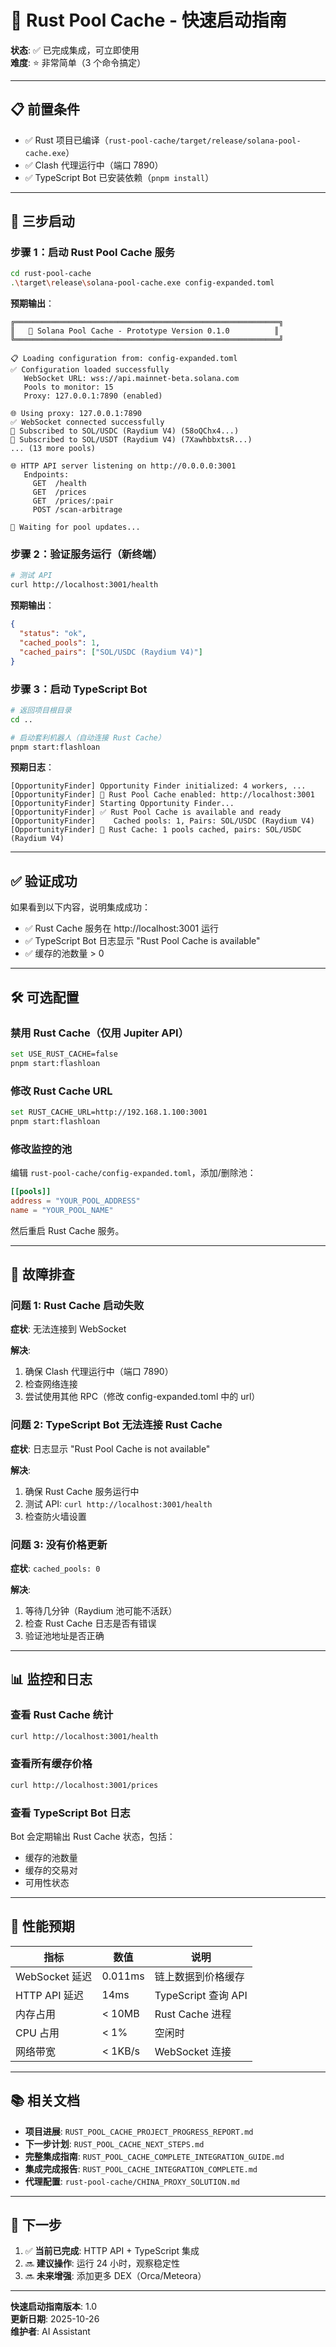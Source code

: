 # 🚀 Rust Pool Cache - 快速启动指南

**状态**: ✅ 已完成集成，可立即使用  
**难度**: ⭐ 非常简单（3 个命令搞定）

---

## 📋 前置条件

- ✅ Rust 项目已编译（`rust-pool-cache/target/release/solana-pool-cache.exe`）
- ✅ Clash 代理运行中（端口 7890）
- ✅ TypeScript Bot 已安装依赖（`pnpm install`）

---

## 🎯 三步启动

### 步骤 1：启动 Rust Pool Cache 服务

```bash
cd rust-pool-cache
.\target\release\solana-pool-cache.exe config-expanded.toml
```

**预期输出**：
```
╔═══════════════════════════════════════════════════════════╗
║   🦀 Solana Pool Cache - Prototype Version 0.1.0          ║
╚═══════════════════════════════════════════════════════════╝

📋 Loading configuration from: config-expanded.toml
✅ Configuration loaded successfully
   WebSocket URL: wss://api.mainnet-beta.solana.com
   Pools to monitor: 15
   Proxy: 127.0.0.1:7890 (enabled)

🌐 Using proxy: 127.0.0.1:7890
✅ WebSocket connected successfully
📡 Subscribed to SOL/USDC (Raydium V4) (58oQChx4...)
📡 Subscribed to SOL/USDT (Raydium V4) (7XawhbbxtsR...)
... (13 more pools)

🌐 HTTP API server listening on http://0.0.0.0:3001
   Endpoints:
     GET  /health
     GET  /prices
     GET  /prices/:pair
     POST /scan-arbitrage

🎯 Waiting for pool updates...
```

### 步骤 2：验证服务运行（新终端）

```bash
# 测试 API
curl http://localhost:3001/health
```

**预期输出**：
```json
{
  "status": "ok",
  "cached_pools": 1,
  "cached_pairs": ["SOL/USDC (Raydium V4)"]
}
```

### 步骤 3：启动 TypeScript Bot

```bash
# 返回项目根目录
cd ..

# 启动套利机器人（自动连接 Rust Cache）
pnpm start:flashloan
```

**预期日志**：
```
[OpportunityFinder] Opportunity Finder initialized: 4 workers, ...
[OpportunityFinder] 🦀 Rust Pool Cache enabled: http://localhost:3001
[OpportunityFinder] Starting Opportunity Finder...
[OpportunityFinder] ✅ Rust Pool Cache is available and ready
[OpportunityFinder]    Cached pools: 1, Pairs: SOL/USDC (Raydium V4)
[OpportunityFinder] 🦀 Rust Cache: 1 pools cached, pairs: SOL/USDC (Raydium V4)
```

---

## ✅ 验证成功

如果看到以下内容，说明集成成功：

- ✅ Rust Cache 服务在 http://localhost:3001 运行
- ✅ TypeScript Bot 日志显示 "Rust Pool Cache is available"
- ✅ 缓存的池数量 > 0

---

## 🛠️ 可选配置

### 禁用 Rust Cache（仅用 Jupiter API）

```bash
set USE_RUST_CACHE=false
pnpm start:flashloan
```

### 修改 Rust Cache URL

```bash
set RUST_CACHE_URL=http://192.168.1.100:3001
pnpm start:flashloan
```

### 修改监控的池

编辑 `rust-pool-cache/config-expanded.toml`，添加/删除池：

```toml
[[pools]]
address = "YOUR_POOL_ADDRESS"
name = "YOUR_POOL_NAME"
```

然后重启 Rust Cache 服务。

---

## 🔧 故障排查

### 问题 1: Rust Cache 启动失败

**症状**: 无法连接到 WebSocket

**解决**:
1. 确保 Clash 代理运行中（端口 7890）
2. 检查网络连接
3. 尝试使用其他 RPC（修改 config-expanded.toml 中的 url）

### 问题 2: TypeScript Bot 无法连接 Rust Cache

**症状**: 日志显示 "Rust Pool Cache is not available"

**解决**:
1. 确保 Rust Cache 服务运行中
2. 测试 API: `curl http://localhost:3001/health`
3. 检查防火墙设置

### 问题 3: 没有价格更新

**症状**: `cached_pools: 0`

**解决**:
1. 等待几分钟（Raydium 池可能不活跃）
2. 检查 Rust Cache 日志是否有错误
3. 验证池地址是否正确

---

## 📊 监控和日志

### 查看 Rust Cache 统计

```bash
curl http://localhost:3001/health
```

### 查看所有缓存价格

```bash
curl http://localhost:3001/prices
```

### 查看 TypeScript Bot 日志

Bot 会定期输出 Rust Cache 状态，包括：
- 缓存的池数量
- 缓存的交易对
- 可用性状态

---

## 🎯 性能预期

| 指标 | 数值 | 说明 |
|------|------|------|
| WebSocket 延迟 | 0.011ms | 链上数据到价格缓存 |
| HTTP API 延迟 | 14ms | TypeScript 查询 API |
| 内存占用 | < 10MB | Rust Cache 进程 |
| CPU 占用 | < 1% | 空闲时 |
| 网络带宽 | < 1KB/s | WebSocket 连接 |

---

## 📚 相关文档

- **项目进展**: `RUST_POOL_CACHE_PROJECT_PROGRESS_REPORT.md`
- **下一步计划**: `RUST_POOL_CACHE_NEXT_STEPS.md`
- **完整集成指南**: `RUST_POOL_CACHE_COMPLETE_INTEGRATION_GUIDE.md`
- **集成完成报告**: `RUST_POOL_CACHE_INTEGRATION_COMPLETE.md`
- **代理配置**: `rust-pool-cache/CHINA_PROXY_SOLUTION.md`

---

## 🚀 下一步

1. ✅ **当前已完成**: HTTP API + TypeScript 集成
2. 🔜 **建议操作**: 运行 24 小时，观察稳定性
3. 🔜 **未来增强**: 添加更多 DEX（Orca/Meteora）

---

**快速启动指南版本**: 1.0  
**更新日期**: 2025-10-26  
**维护者**: AI Assistant

